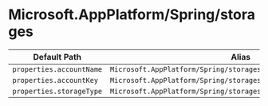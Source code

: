 # Microsoft.AppPlatform/Spring/storages

| Default Path | Alias |
|---|---|
| `properties.accountName` | `Microsoft.AppPlatform/Spring/storages/StorageAccount.accountName` |
| `properties.accountKey` | `Microsoft.AppPlatform/Spring/storages/StorageAccount.accountKey` |
| `properties.storageType` | `Microsoft.AppPlatform/Spring/storages/storageType` |

